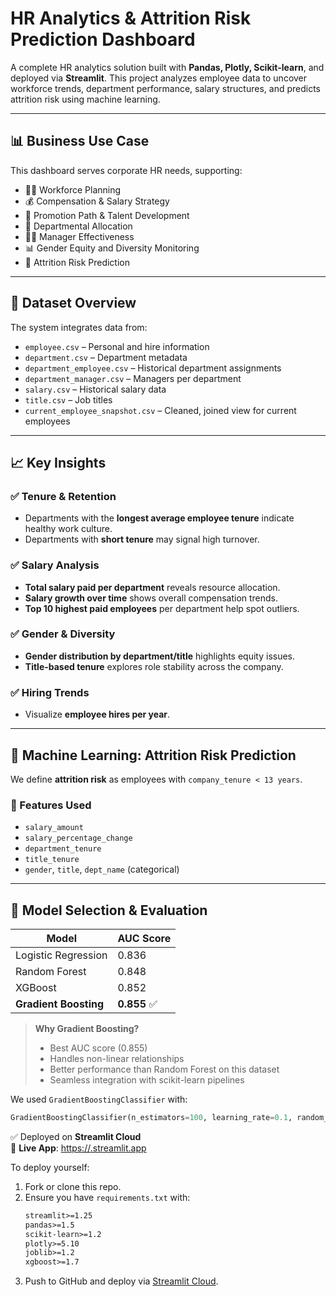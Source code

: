 # HR Analytics & Attrition Risk Prediction Dashboard

A complete HR analytics solution built with **Pandas, Plotly, Scikit-learn**, and deployed via **Streamlit**. This project analyzes employee data to uncover workforce trends, department performance, salary structures, and predicts attrition risk using machine learning.

---

## 📊 Business Use Case

This dashboard serves corporate HR needs, supporting:

- 👨‍💼 Workforce Planning  
- 💰 Compensation & Salary Strategy  
- 🚀 Promotion Path & Talent Development  
- 🏢 Departmental Allocation  
- 🧑‍⚖️ Manager Effectiveness  
- 📊 Gender Equity and Diversity Monitoring  
- 🔮 Attrition Risk Prediction  

---

## 📂 Dataset Overview

The system integrates data from:

- `employee.csv` – Personal and hire information  
- `department.csv` – Department metadata  
- `department_employee.csv` – Historical department assignments  
- `department_manager.csv` – Managers per department  
- `salary.csv` – Historical salary data  
- `title.csv` – Job titles  
- `current_employee_snapshot.csv` – Cleaned, joined view for current employees  

---

## 📈 Key Insights

### ✅ Tenure & Retention
- Departments with the **longest average employee tenure** indicate healthy work culture.
- Departments with **short tenure** may signal high turnover.

### ✅ Salary Analysis
- **Total salary paid per department** reveals resource allocation.
- **Salary growth over time** shows overall compensation trends.
- **Top 10 highest paid employees** per department help spot outliers.

### ✅ Gender & Diversity
- **Gender distribution by department/title** highlights equity issues.
- **Title-based tenure** explores role stability across the company.

### ✅ Hiring Trends
- Visualize **employee hires per year**.

---

## 🔮 Machine Learning: Attrition Risk Prediction

We define **attrition risk** as employees with `company_tenure < 13 years`.

### 🔢 Features Used
- `salary_amount`  
- `salary_percentage_change`  
- `department_tenure`  
- `title_tenure`  
- `gender`, `title`, `dept_name` (categorical)

---

## 🤖 Model Selection & Evaluation

| Model               | AUC Score |
|--------------------|-----------|
| Logistic Regression| 0.836     |
| Random Forest      | 0.848     |
| XGBoost            | 0.852     |
| **Gradient Boosting**  | **0.855** ✅ |

> **Why Gradient Boosting?**
> - Best AUC score (0.855)
> - Handles non-linear relationships
> - Better performance than Random Forest on this dataset
> - Seamless integration with scikit-learn pipelines

We used `GradientBoostingClassifier` with:
```python
GradientBoostingClassifier(n_estimators=100, learning_rate=0.1, random_state=42)
```

✅ Deployed on **Streamlit Cloud**  
🔗 **Live App**: [https://<your-app-name>.streamlit.app]([https://<your-app-name>.streamlit.app](https://hr-analyticsai-in-business-9erm3kef6xxniet783cm8c.streamlit.app/))

To deploy yourself:

1. Fork or clone this repo.
2. Ensure you have `requirements.txt` with:
    ```txt
    streamlit>=1.25
    pandas>=1.5
    scikit-learn>=1.2
    plotly>=5.10
    joblib>=1.2
    xgboost>=1.7
    ```
3. Push to GitHub and deploy via [Streamlit Cloud](https://streamlit.io/cloud).
